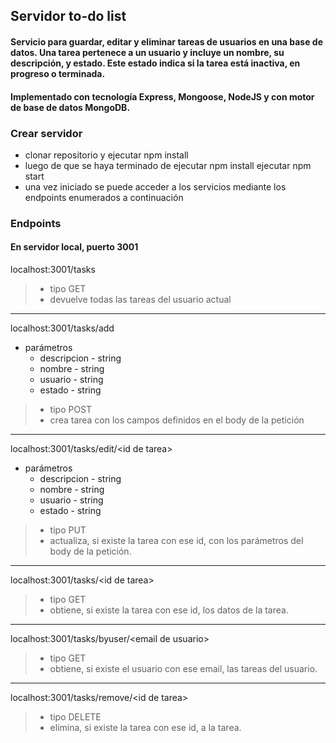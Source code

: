 ## Servidor to-do list 
#### Servicio para guardar, editar y eliminar tareas de usuarios en una base de datos. Una tarea pertenece a un usuario y incluye un nombre, su descripción, y estado. Este estado indica si la tarea está inactiva, en progreso o terminada. 
#### Implementado con tecnología Express, Mongoose, NodeJS y con motor de base de datos MongoDB.

### Crear servidor
- clonar repositorio y ejecutar npm install
- luego de que se haya terminado de ejecutar npm install ejecutar npm start
- una vez iniciado se puede acceder a los servicios mediante los endpoints enumerados a continuación

### Endpoints
#### En servidor local, puerto 3001


localhost:3001/tasks
> - tipo GET
> - devuelve todas las tareas del usuario actual
----------------------
localhost:3001/tasks/add
- parámetros
    - descripcion - string
    - nombre - string
    - usuario - string 
    - estado - string
> - tipo POST
> - crea tarea con los campos definidos en el body de la petición
----------------------
localhost:3001/tasks/edit/\<id de tarea>
- parámetros
    - descripcion - string
    - nombre - string
    - usuario - string 
    - estado - string
> - tipo PUT
> - actualiza, si existe la tarea con ese id, con los parámetros del body de la petición.
----------------------
localhost:3001/tasks/\<id de tarea>
> - tipo GET
> - obtiene, si existe la tarea con ese id, los datos de la tarea.
----------------------
localhost:3001/tasks/byuser/\<email de usuario>
> - tipo GET
> - obtiene, si existe el usuario con ese email, las tareas del usuario.
----------------------
localhost:3001/tasks/remove/\<id de tarea>
> - tipo DELETE
> - elimina, si existe la tarea con ese id, a la tarea.





